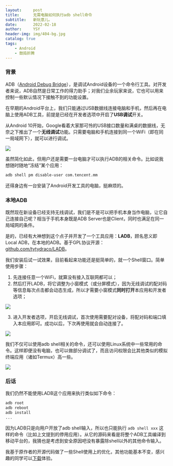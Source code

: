 ```yaml
---
layout:     post
title:      无需电脑如何执行adb shell命令
subtitle:   新玩意儿。
date:       2022-02-18
author:     YSY
header-img: img/404-bg.jpg
catalog: true
tags:
    - Android
    - 鼓捣折腾
---
```


### 背景

ADB（[Android Debug Bridge](https://developer.android.com/studio/command-line/adb)），是调试Android设备的一个命令行工具。对开发者来说，ADB自然是日常工作的得力助手；对我们业余玩家来说，它也可以用来控制一些默认情况下接触不到的功能设置。

在早期的Android平台上，我们只能通过USB数据线连接电脑和手机，然后再在电脑上使用ADB工具，前提是已经在开发者选项中开启了**USB调试**开关。

从Android 10开始，Google看着大家那可怜的USB接口数量和满桌的数据线，无奈之下推出了一个**无线调试**功能。只需要电脑和手机连接到同一个WiFi（即在同一局域网下），就可以进行调试。

![](https://cdn.sspai.com/2022/02/15/3c0eb93be7d8cb46ec37d8183e627c59.png)

虽然简化如此，但用户还是需要一台电脑才可以执行ADB的相关命令。比如说我想随时随地“冻结”某个应用：

```bash
adb shell pm disable-user com.tencent.mm
```

还得身边有一台安装了Android开发工具的电脑，挺麻烦的。

### 本地ADB

既然现在新设备已经支持无线调试，我们是不是可以把手机本身当作电脑，让它自己连接自己呢？相当于手机本身既是ADB Server也是Client，同时也满足在同一局域网的条件。

是的，已经有大神想到这个点子并开发了一个工具应用：**LADB**，顾名思义即Local ADB，在本地的ADB。基于GPL协议开源：[github.com/tytydraco/LADB](https://github.com/tytydraco/LADB)。

我们安装后试一试效果，目前看起来功能还是挺简单的，就一个Shell窗口。简单使用步骤：

1. 先连接任意一个WiFi，就算没有接入互联网都可以；
2. 然后打开LADB，将它调整为小窗模式（或分屏模式），因为无线调试的配对码等信息每次点击都会动态生成，所以才需要小窗模式**同时打开**本应用和开发者选项；

![](https://cdn.sspai.com/2022/02/15/292a7074ba96639f56576a638305e64e.png)

3. 进入开发者选项，开启无线调试，首次使用需要配对设备，将配对码和端口填入本应用即可。成功以后，下次再使用就会自动连接了。

![](https://cdn.sspai.com/2022/02/15/9cbbe843f032e7c021067f3bb94f1ffd.png)

我们不仅可以使用adb shell相关的命令，还可以使用Linux系统中一些常用的命令。这样即便没有电脑，也可以做部分调试了，而且访问权限会比其他类似的模拟终端应用（诸如Termux）高一些。

![](https://cdn.sspai.com/2022/02/15/28cfa3661f1fdba794e76abbf12a5bd7.png)

### 后话

我们仍然不能使用LADB这个应用来执行类似如下命令：

```bash
adb root
adb reboot
adb install
...
```

因为LADB只是向用户开放了adb shell输入，所以也只能执行 `adb shell xxx` 这样的命令（比如上文提到的停用应用）。从它的源码来看是将整个ADB工具编译到移动平台的，我猜也是考虑到安全原因吧没有暴露除shell以外的其他命令输入。

我基于原作者的开源代码做了一些Shell使用上的优化，其他功能基本不变，感兴趣的同学可以[下载](https://github.com/ysy950803/LADBS/raw/ladbs/app/release/app-release.apk)体验。
